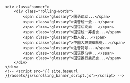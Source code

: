     <div class="banner">
        <div class="rolling-words">
            <span class="glossary">国语运动...</span>
			<span class="glossary">读音统一会...</span>
			<span class="glossary">国语研究会...</span>
            <span class="glossary">国语统一筹备会...</span>
            <span class="glossary">数人会...</span>
			<span class="glossary">中国大辞典编纂处...</span>
			<span class="glossary">注音符号...</span>
			<span class="glossary">国语罗马字...</span>
			<span class="glossary">国语推行委员会...</span>
        </div>
    </div>
    <!-- <script src="{{ site.baseurl }}/assets/js/scrolling_banner_script.js"></script> -->

